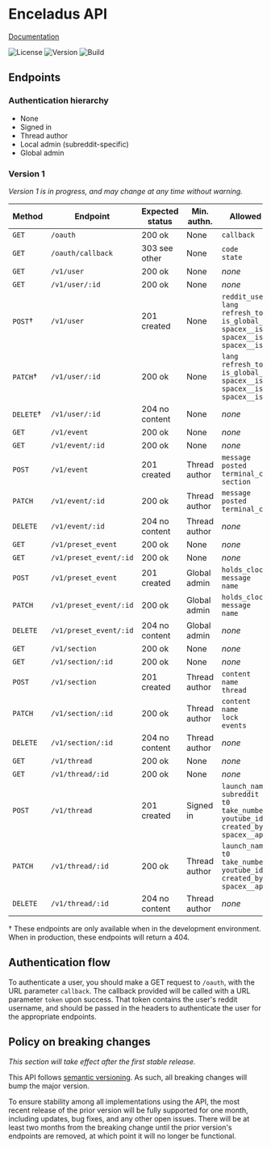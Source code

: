 # Enceladus API

[Documentation][docs]

![License][license]
![Version][version]
![Build][build]

## Endpoints

### Authentication hierarchy

- None
- Signed in
- Thread author
- Local admin (subreddit-specific)
- Global admin

### Version 1

_Version 1 is in progress,
and may change at any time without warning._

| Method    | Endpoint               | Expected status | Min. authn.   | Allowed parameters                                                                                                                         |
| --------- | ---------------------- | --------------- | ------------- | ------------------------------------------------------------------------------------------------------------------------------------------ |
| `GET`     | `/oauth`               | 200 ok          | None          | `callback`                                                                                                                                 |
| `GET`     | `/oauth/callback`      | 303 see other   | None          | `code`<br>`state`                                                                                                                          |
| `GET`     | `/v1/user`             | 200 ok          | None          | _none_                                                                                                                                     |
| `GET`     | `/v1/user/:id`         | 200 ok          | None          | _none_                                                                                                                                     |
| `POST`†   | `/v1/user`             | 201 created     | None          | `reddit_username`<br>`lang`<br>`refresh_token`<br>`is_global_admin`<br>`spacex__is_admin`<br>`spacex__is_mod`<br>`spacex__is_slack_member` |
| `PATCH`†  | `/v1/user/:id`         | 200 ok          | None          | `lang`<br>`refresh_token`<br>`is_global_admin`<br>`spacex__is_admin`<br>`spacex__is_mod`<br>`spacex__is_slack_member`                      |
| `DELETE`† | `/v1/user/:id`         | 204 no content  | None          | _none_                                                                                                                                     |
| `GET`     | `/v1/event`            | 200 ok          | None          | _none_                                                                                                                                     |
| `GET`     | `/v1/event/:id`        | 200 ok          | None          | _none_                                                                                                                                     |
| `POST`    | `/v1/event`            | 201 created     | Thread author | `message`<br>`posted`<br>`terminal_count`<br>`section`                                                                                     |
| `PATCH`   | `/v1/event/:id`        | 200 ok          | Thread author | `message`<br>`posted`<br>`terminal_count`                                                                                                  |
| `DELETE`  | `/v1/event/:id`        | 204 no content  | Thread author | _none_                                                                                                                                     |
| `GET`     | `/v1/preset_event`     | 200 ok          | None          | _none_                                                                                                                                     |
| `GET`     | `/v1/preset_event/:id` | 200 ok          | None          | _none_                                                                                                                                     |
| `POST`    | `/v1/preset_event`     | 201 created     | Global admin  | `holds_clock`<br>`message`<br>`name`                                                                                                       |
| `PATCH`   | `/v1/preset_event/:id` | 200 ok          | Global admin  | `holds_clock`<br>`message`<br>`name`                                                                                                       |
| `DELETE`  | `/v1/preset_event/:id` | 204 no content  | Global admin  | _none_                                                                                                                                     |
| `GET`     | `/v1/section`          | 200 ok          | None          | _none_                                                                                                                                     |
| `GET`     | `/v1/section/:id`      | 200 ok          | None          | _none_                                                                                                                                     |
| `POST`    | `/v1/section`          | 201 created     | Thread author | `content`<br>`name`<br>`thread`                                                                                                            |
| `PATCH`   | `/v1/section/:id`      | 200 ok          | Thread author | `content`<br>`name`<br>`lock`<br>`events`                                                                                                  |
| `DELETE`  | `/v1/section/:id`      | 204 no content  | Thread author | _none_                                                                                                                                     |
| `GET`     | `/v1/thread`           | 200 ok          | None          | _none_                                                                                                                                     |
| `GET`     | `/v1/thread/:id`       | 200 ok          | None          | _none_                                                                                                                                     |
| `POST`    | `/v1/thread`           | 201 created     | Signed in     | `launch_name`<br>`subreddit`<br>`t0`<br>`take_number`<br>`youtube_id`<br>`created_by`<br>`spacex__api_id`                                  |
| `PATCH`   | `/v1/thread/:id`       | 200 ok          | Thread author | `launch_name`<br>`t0`<br>`take_number`<br>`youtube_id`<br>`created_by`<br>`spacex__api_id`                                                 |
| `DELETE`  | `/v1/thread/:id`       | 204 no content  | Thread author | _none_                                                                                                                                     |

† These endpoints are only available when in the development environment.
When in production, these endpoints will return a 404.

## Authentication flow

To authenticate a user,
you should make a GET request to `/oauth`,
with the URL parameter `callback`.
The callback provided will be called with a URL parameter `token` upon success.
That token contains the user's reddit username,
and should be passed in the headers to authenticate the user for the appropriate endpoints.

## Policy on breaking changes

_This section will take effect after the first stable release._

This API follows [semantic versioning].
As such, all breaking changes will bump the major version.

To ensure stability among all implementations using the API,
the most recent release of the prior version will be fully supported for one month,
including updates, bug fixes, and any other open issues.
There will be at least two months from the breaking change until the prior version's endpoints are removed,
at which point it will no longer be functional.

[semantic versioning]: https://semver.org
[license]: https://img.shields.io/github/license/r-spacex/Enceladus-API.svg?style=flat-square
[version]: https://img.shields.io/github/package-json/v/r-spacex/Enceladus-API.svg?style=flat-square
[build]: https://img.shields.io/travis/r-spacex/Enceladus-API.svg?style=flat-square
[docs]: https://r-spacex.github.io/Enceladus-API
